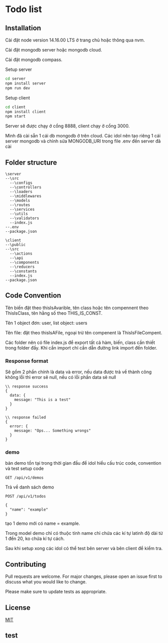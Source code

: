 # Todo list

## Installation

Cài đặt node version 14.16.00 LTS ở trang chủ hoặc thông qua nvm.

Cài đặt mongodb server hoặc mongodb cloud.

Cài đặt mongodb compass.

Setup server
```bash
cd server
npm install server
npm run dev
```
Setup client
```bash
cd client
npm install client
npm start
```

Server sẽ được chạy ở cổng 8888, client chạy ở cổng 3000.

Mình đã cài sẵn 1 cái db mongodb ở trên cloud. Các idol nên tạo riêng 1 cái server mongodb và chỉnh sửa MONGODB_URI trong file .env đến server đã cài 

## Folder structure

```
\server
--\src
  --\configs         
  --\controllers      
  --\loaders
  --\middlewares
  --\models
  --\routes
  --\services
  --\utils
  --\validators
  --index.js
--.env
--package.json

\client
--\public
--\src
  --\actions
  --\api
  --\components
  --\reducers
  --\constants 
  --index.js
--package.json
```
## Code Convention
Tên biến đặt theo thisIsAvarible, tên class hoặc tên compennent theo ThisIsClass, tên hằng số theo THIS_IS_CONST.

Tên 1 object đơn: user, list object: users

Tên file: đặt theo thisIsAFile, ngoại trừ tên compenent là ThisIsFileCompent.

Các folder nên có file index.js để export tất cả hàm, biến, class cần thiết trong folder đấy. Khi cần import chỉ cần dẫn đường link import đến folder. 

### Response format
Sẽ gồm 2 phần chính là data và error, nếu data được trả về thành công không lỗi thì error sẽ null, nếu có lỗi phần data sẽ null

```
\\ response success
{
  data: {
    message: "This is a test"
  }
}

\\ response failed
{
  error: {
    message: "Ops... Something wrongs"
  }
}
```

### demo
bản demo tồn tại trong thời gian đầu để idol hiểu cấu trúc code, convention và test setup code

```
GET /api/v1/demos
```
Trả về danh sách demo

```
POST /api/v1/todos

{
  "name": "example"
}

```
tạo 1 demo mới có name = example.

Trong model demo chỉ có thuộc tính name chỉ chứa các kí tự latinh độ dài từ 1 đến 20, ko chứa kí tự cách.

Sau khi setup xong các idol có thể test bên server và bên client để kiểm tra.


## Contributing
Pull requests are welcome. For major changes, please open an issue first to discuss what you would like to change.

Please make sure to update tests as appropriate.

## License
[MIT](https://choosealicense.com/licenses/mit/)

## test
